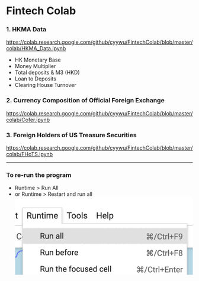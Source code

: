 # Fintech Colab

### 1. HKMA Data
https://colab.research.google.com/github/cyywu/FintechColab/blob/master/colab/HKMA_Data.ipynb
- HK Monetary Base
- Money Multiplier 
- Total deposits & M3 (HKD) 
- Loan to Deposits
- Clearing House Turnover

### 2. Currency Composition of Official Foreign Exchange
https://colab.research.google.com/github/cyywu/FintechColab/blob/master/colab/Cofer.ipynb

### 3. Foreign Holders of US Treasure Securities
https://colab.research.google.com/github/cyywu/FintechColab/blob/master/colab/FHoTS.ipynb

---
### To re-run the program
- Runtime > Run All
- or Runtime > Restart and run all
![Run all](run_all.png)